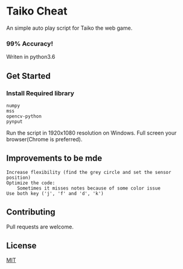 # Taiko Cheat

An simple auto play script for Taiko the web game.
### 99% Accuracy!

Writen in python3.6

## Get Started
### Install Required library
```text
numpy
mss
opencv-python
pynput
```
Run the script in 1920x1080 resolution on Windows.
Full screen your browser(Chrome is preferred).

## Improvements to be mde
```text
Increase flexibility (find the grey circle and set the sensor position)
Optimize the code:
    Sometimes it misses notes because of some color issue
Use both key ('j', 'f' and 'd', 'k')
```

## Contributing
Pull requests are welcome.

## License
[MIT](https://choosealicense.com/licenses/mit/)